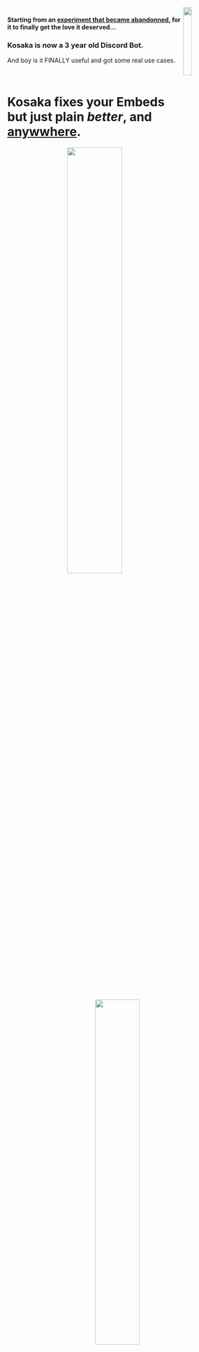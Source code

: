 <img align=right src="https://github.com/Ascellayn/TSN_Kosaka-Issues/blob/main/Showcase/Embed_Profile.png?raw=true" width=20%>

#### Starting from an [experiment that became abandonned](https://github.com/Ascellayn/TSN_Kosaka-OLD), for it to finally get the love it deserved...
### Kosaka is now a 3 year old Discord Bot.
And boy is it FINALLY useful and got some real use cases.

<br>

# Kosaka fixes your Embeds but just plain *better*, and [anywwhere](https://github.com/Ascellayn/TSN_Kosaka-Issues/wiki/Application-User-Commands).
<p align=center>
  <img src="https://github.com/Ascellayn/TSN_Kosaka-Issues/blob/main/Showcase/Embed_Anywhere.png?raw=true" width=50%>
  <img src="https://github.com/Ascellayn/TSN_Kosaka-Issues/blob/main/Showcase/Embed_MultiWebsite.png?raw=true" width=45%>
</p>

<br>

### and of course naturally it supports more than one website
| Kosaka currently supports the following Websites | ... and will support in the future |
|-|-|
| Twitter (Supports Profiles, displaying Threads, and much more!) | Steam (Game prices history, links to a game's discussion pages, etc.) |
| Pixiv (Displaying Artworks even with restrictions, clickable Tags, etc.) | |
| Youtube (Video Statistics) | |

With possibly way more websites as time passes!

<br>

# Kosaka helps you manage your server
<p align=center>
  <img src="https://github.com/Ascellayn/TSN_Kosaka-Issues/blob/main/Showcase/Charm_Welcomer.png?raw=true" width=50%> 
  <img src="https://github.com/Ascellayn/TSN_Kosaka-Issues/blob/main/Showcase/ChannelMod_MediaOnly.png?raw=true" width=45%>
</p>

Keep your members in check thanks to commands such as `/channel_mods media_only` and Kosaka's **EXTRMELY POWERFULL** message logger!

<br>

# And yes Kosaka has some sillier commands why would it not?
<p align=center>
  <img src="https://github.com/Ascellayn/TSN_Kosaka-Issues/blob/main/Showcase/Random_Message.png?raw=true" width=49%>
  <img src="https://github.com/Ascellayn/TSN_Kosaka-Issues/blob/main/Showcase/FirstMessage.png?raw=true" width=50%>
</p>

Need the usual coin flip, number roller? Kosaka's got you covered, but what if you're mega bored? Then choose to embark into the distant past with `/first_message` or if you're more of a chaotic type of person, try to pull for a hilariously out of context (and probably very vulgar) message with `/random_message`!

<br>

## Convinced? [Then check out the Wiki on how to use Kosaka!](https://github.com/Ascellayn/TSN_Kosaka-Issues/wiki)
### Kosaka is still extremely early in development, stuff will break often.
Please provide screenshots when making bug reports and especially specify the time (if appplicable) of when the bug occurs.

### Where's the code??
Kosaka is Closed-Source software, this repository's purpose is exclusively used only for reporting bugs via [GitHub's Issues](https://github.com/Ascellayn/TSN_Kosaka-Issues/issues) and hosting its wiki.

<br>

<h5 align=right>Kosaka "Ceres" © The Sirio Network (2022-2025) All Rights Reserved</h5>
